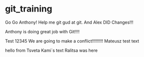 # git_training
Go Go Anthony! Help me git gud at git. And Alex DID Changes!!! 

Anthony is doing great job with Git!!!! 

Test 12345
We are going to make a conflict!!!!!!!!!
Mateusz test text

hello from Tsveta
Kami`s text
Ralitsa was here